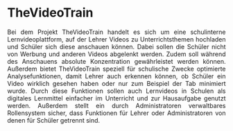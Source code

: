 # TheVideoTrain

<p style="text-align: justify">Bei dem Projekt TheVideoTrain handelt es sich um eine schulinterne Lernvideoplattform, auf der Lehrer Videos zu Unterrichtsthemen hochladen und Schüler sich diese anschauen können. Dabei sollen die Schüler nicht von Werbung und anderen Videos abgelenkt werden. Zudem soll während des Anschauens absolute Konzentration gewährleistet werden können. Außerdem bietet TheVideoTrain speziell für schulische Zwecke optimierte Analysefunktionen, damit Lehrer auch erkennen können, ob Schüler ein Video wirklich gesehen haben oder nur zum Beispiel der Tab minimiert wurde. Durch diese Funktionen sollen auch Lernvideos in Schulen als digitales Lernmittel einfacher im Unterricht und zur Hausaufgabe genutzt werden. Außerdem stellt ein durch Administratoren verwaltbares Rollensystem sicher, dass Funktionen für Lehrer oder Administratoren von denen für Schüler getrennt sind.</p>
